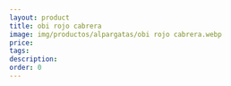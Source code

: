 ```yaml
---
layout: product
title: obi rojo cabrera
image: img/productos/alpargatas/obi rojo cabrera.webp
price: 
tags: 
description: 
order: 0
---
```

